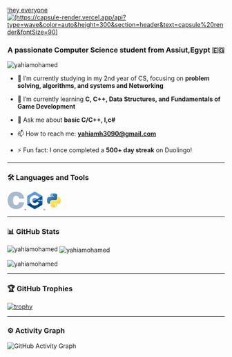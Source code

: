 [!hey everyone![(https://capsule-render.vercel.app/api?type=wave&color=auto&height=300&section=header&text=capsule%20render&fontSize=90)](https://capsule-render.vercel.app/api?type=waving&height=100&color=gradient&text=Input%20text&reversal=true)](https://capsule-render.vercel.app/api?type=waving&height=100&color=gradient&text=Input%20text)
<h3 align="center">A passionate Computer Science student from Assiut,Egypt 🇪🇬</h3>

<p align="left"> <img src="https://komarev.com/ghpvc/?username=yahiamohamed&label=Profile%20views&color=0e75b6&style=flat" alt="yahiamohamed" /> </p>

- 🔭 I’m currently studying in my 2nd year of CS, focusing on **problem solving, algorithms, and systems and Networking**

- 🌱 I’m currently learning **C, C++, Data Structures, and Fundamentals of Game Development**

- 💬 Ask me about **basic C/C++, l,c#**

- 📫 How to reach me: **yahiamh3090@gmail.com**

- ⚡ Fun fact: I once completed a **500+ day streak** on Duolingo!

---

### 🛠️ Languages and Tools

<p align="left">
  <a href="https://www.cprogramming.com/" target="_blank"> <img src="https://raw.githubusercontent.com/devicons/devicon/master/icons/c/c-original.svg" alt="C" width="40" height="40"/> </a>
  <a href="https://cplusplus.com/" target="_blank"> <img src="https://raw.githubusercontent.com/devicons/devicon/master/icons/cplusplus/cplusplus-original.svg" alt="C++" width="40" height="40"/> </a>
  <a href="https://www.python.org" target="_blank"> <img src="https://raw.githubusercontent.com/devicons/devicon/master/icons/python/python-original.svg" alt="Python" width="40" height="40"/> </a>
</p>

---

### 📊 GitHub Stats

<p><img align="left" src="https://github-readme-stats.vercel.app/api/top-langs?username=yahiamohamed&show_icons=true&locale=en&layout=compact" alt="yahiamohamed" /></p>

<p>&nbsp;<img align="center" src="https://github-readme-stats.vercel.app/api?username=yahiamohamed&show_icons=true&locale=en" alt="yahiamohamed" /></p>

<p><img align="center" src="https://github-readme-streak-stats.herokuapp.com/?user=yahiamohamed&" alt="yahiamohamed" /></p>

---

### 🏆 GitHub Trophies

[![trophy](https://github-profile-trophy.vercel.app/?username=yahiamohamed&theme=monokai)](https://github.com/ryo-ma/github-profile-trophy)

---

### ⚙️ Activity Graph

![GitHub Activity Graph](https://github-readme-activity-graph.cyclic.app/graph?username=ymh3090&theme=react-dark)

